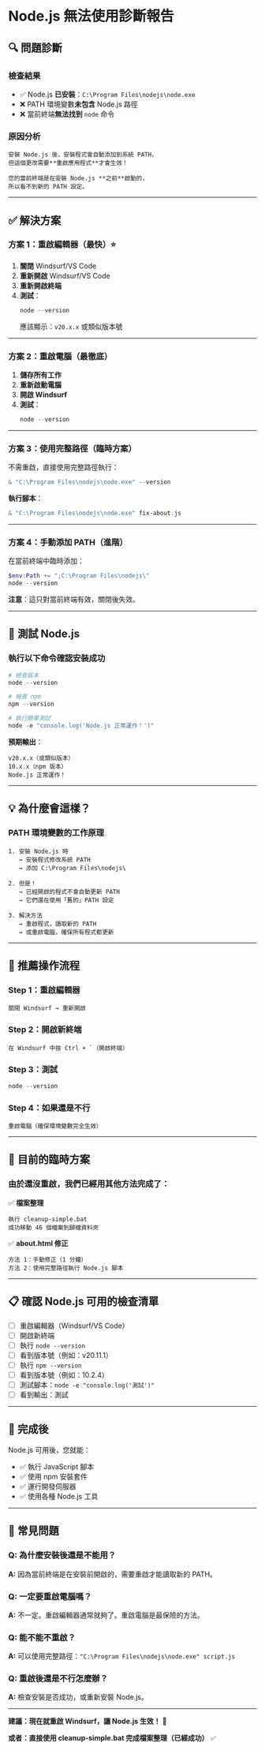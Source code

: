 # Node.js 無法使用診斷報告

## 🔍 問題診斷

### 檢查結果
- ✅ Node.js **已安裝**：`C:\Program Files\nodejs\node.exe`
- ❌ PATH 環境變數**未包含** Node.js 路徑
- ❌ 當前終端**無法找到** `node` 命令

### 原因分析
```
安裝 Node.js 後，安裝程式會自動添加到系統 PATH，
但這個更改需要**重啟應用程式**才會生效！

您的當前終端是在安裝 Node.js **之前**啟動的，
所以看不到新的 PATH 設定。
```

---

## ✅ 解決方案

### 方案 1：重啟編輯器（最快）⭐

1. **關閉** Windsurf/VS Code
2. **重新開啟** Windsurf/VS Code
3. **重新開啟終端**
4. **測試**：
   ```powershell
   node --version
   ```
   應該顯示：`v20.x.x` 或類似版本號

---

### 方案 2：重啟電腦（最徹底）

1. **儲存所有工作**
2. **重新啟動電腦**
3. **開啟 Windsurf**
4. **測試**：
   ```powershell
   node --version
   ```

---

### 方案 3：使用完整路徑（臨時方案）

不需重啟，直接使用完整路徑執行：

```powershell
& "C:\Program Files\nodejs\node.exe" --version
```

**執行腳本**：
```powershell
& "C:\Program Files\nodejs\node.exe" fix-about.js
```

---

### 方案 4：手動添加 PATH（進階）

在當前終端中臨時添加：

```powershell
$env:Path += ";C:\Program Files\nodejs\"
node --version
```

**注意**：這只對當前終端有效，關閉後失效。

---

## 🧪 測試 Node.js

### 執行以下命令確認安裝成功

```powershell
# 檢查版本
node --version

# 檢查 npm
npm --version

# 執行簡單測試
node -e "console.log('Node.js 正常運作！')"
```

**預期輸出**：
```
v20.x.x（或類似版本）
10.x.x（npm 版本）
Node.js 正常運作！
```

---

## 💡 為什麼會這樣？

### PATH 環境變數的工作原理

```
1. 安裝 Node.js 時
   → 安裝程式修改系統 PATH
   → 添加 C:\Program Files\nodejs\

2. 但是！
   → 已經開啟的程式不會自動更新 PATH
   → 它們還在使用「舊的」PATH 設定

3. 解決方法
   → 重啟程式，讀取新的 PATH
   → 或重啟電腦，確保所有程式都更新
```

---

## 🎯 推薦操作流程

### Step 1：重啟編輯器
```
關閉 Windsurf → 重新開啟
```

### Step 2：開啟新終端
```
在 Windsurf 中按 Ctrl + `（開啟終端）
```

### Step 3：測試
```powershell
node --version
```

### Step 4：如果還是不行
```
重啟電腦（確保環境變數完全生效）
```

---

## 🔧 目前的臨時方案

### 由於還沒重啟，我們已經用其他方法完成了：

✅ **檔案整理**
```
執行 cleanup-simple.bat
成功移動 46 個檔案到歸檔資料夾
```

✅ **about.html 修正**
```
方法 1：手動修正（1 分鐘）
方法 2：使用完整路徑執行 Node.js 腳本
```

---

## 📋 確認 Node.js 可用的檢查清單

- [ ] 重啟編輯器（Windsurf/VS Code）
- [ ] 開啟新終端
- [ ] 執行 `node --version`
- [ ] 看到版本號（例如：v20.11.1）
- [ ] 執行 `npm --version`
- [ ] 看到版本號（例如：10.2.4）
- [ ] 測試腳本：`node -e "console.log('測試')"`
- [ ] 看到輸出：測試

---

## 🎉 完成後

Node.js 可用後，您就能：
- ✅ 執行 JavaScript 腳本
- ✅ 使用 npm 安裝套件
- ✅ 運行開發伺服器
- ✅ 使用各種 Node.js 工具

---

## 💬 常見問題

### Q: 為什麼安裝後還是不能用？
**A:** 因為當前終端是在安裝前開啟的，需要重啟才能讀取新的 PATH。

### Q: 一定要重啟電腦嗎？
**A:** 不一定。重啟編輯器通常就夠了。重啟電腦是最保險的方法。

### Q: 能不能不重啟？
**A:** 可以使用完整路徑：`"C:\Program Files\nodejs\node.exe" script.js`

### Q: 重啟後還是不行怎麼辦？
**A:** 檢查安裝是否成功，或重新安裝 Node.js。

---

**建議：現在就重啟 Windsurf，讓 Node.js 生效！** 🚀

**或者：直接使用 cleanup-simple.bat 完成檔案整理（已經成功）** ✅
